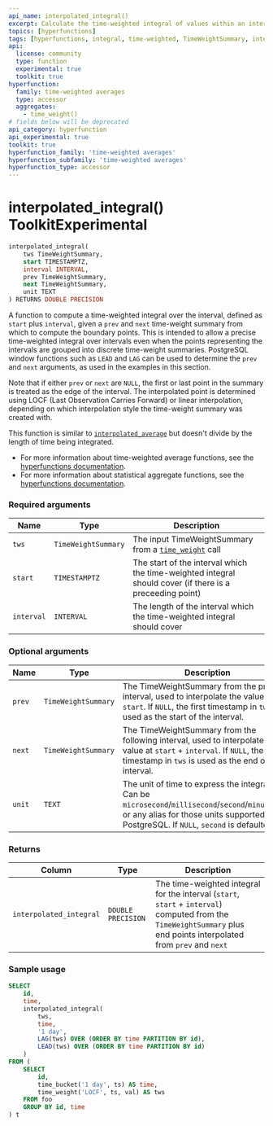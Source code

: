 ```yaml
---
api_name: interpolated_integral()
excerpt: Calculate the time-weighted integral of values within an interval, interpolating the interval bounds
topics: [hyperfunctions]
tags: [hyperfunctions, integral, time-weighted, TimeWeightSummary, interpolated]
api:
  license: community
  type: function
  experimental: true
  toolkit: true
hyperfunction:
  family: time-weighted averages
  type: accessor
  aggregates:
    - time_weight()
# fields below will be deprecated
api_category: hyperfunction
api_experimental: true
toolkit: true
hyperfunction_family: 'time-weighted averages'
hyperfunction_subfamily: 'time-weighted averages'
hyperfunction_type: accessor
---
```


# interpolated_integral() <tag type="toolkit">Toolkit</tag><tag type="experimental-toolkit">Experimental</tag>

```SQL
interpolated_integral(
    tws TimeWeightSummary,
    start TIMESTAMPTZ,
    interval INTERVAL,
    prev TimeWeightSummary,
    next TimeWeightSummary,
    unit TEXT
) RETURNS DOUBLE PRECISION
```

A function to compute a time-weighted integral over the interval, defined as `start`
plus `interval`, given a `prev` and `next` time-weight summary from which to
compute the boundary points. This is intended to allow a precise time-weighted
integral over intervals even when the points representing the intervals are grouped
into discrete time-weight summaries. PostgreSQL window functions such as
`LEAD` and `LAG` can be used to determine the `prev` and `next` arguments,
as used in the examples in this section.

Note that if either `prev` or `next` are `NULL`, the first or last point in the
summary is treated as the edge of the interval. The interpolated point is
determined using LOCF (Last Observation Carries Forward) or linear
interpolation, depending on which interpolation style the time-weight summary
was created with.

This function is similar to [`interpolated_average`][hyperfunctions-interpolated-average] but doesn't divide by the length of time being integrated.

*   For more information about time-weighted average functions, see the
    [hyperfunctions documentation][hyperfunctions-time-weight-average].
*   For more information about statistical aggregate functions, see the
    [hyperfunctions documentation][hyperfunctions-stats-agg].

### Required arguments

|Name|Type|Description|
|-|-|-|
|`tws`|`TimeWeightSummary`|The input TimeWeightSummary from a [`time_weight`][hyperfunctions-time-weight] call|
|`start`|`TIMESTAMPTZ`|The start of the interval which the time-weighted integral should cover (if there is a preceeding point)|
|`interval`|`INTERVAL`|The length of the interval which the time-weighted integral should cover|

### Optional arguments

|Name|Type|Description|
|-|-|-|
|`prev`|`TimeWeightSummary`|The TimeWeightSummary from the prior interval, used to interpolate the value at `start`. If `NULL`, the first timestamp in `tws` is used as the start of the interval.|
|`next`|`TimeWeightSummary`|The TimeWeightSummary from the following interval, used to interpolate the value at `start` + `interval`. If `NULL`, the last timestamp in `tws` is used as the end of the interval.|
|`unit`|`TEXT`|The unit of time to express the integral in. Can be `microsecond`/`millisecond`/`second`/`minute`/`hour` or any alias for those units supported by PostgreSQL. If `NULL`, `second` is defaulted to.|

### Returns

|Column|Type|Description|
|-|-|-|
|`interpolated_integral`|`DOUBLE PRECISION`|The time-weighted integral for the interval (`start`, `start` + `interval`) computed from the `TimeWeightSummary` plus end points interpolated from `prev` and `next`|

### Sample usage

```SQL
SELECT
    id,
    time,
    interpolated_integral(
        tws,
        time,
        '1 day',
        LAG(tws) OVER (ORDER BY time PARTITION BY id),
        LEAD(tws) OVER (ORDER BY time PARTITION BY id)
    )
FROM (
    SELECT
        id,
        time_bucket('1 day', ts) AS time,
        time_weight('LOCF', ts, val) AS tws
    FROM foo
    GROUP BY id, time
) t
```

[hyperfunctions-time-weight-average]: /timescaledb/:currentVersion:/how-to-guides/hyperfunctions/time-weighted-averages/
[hyperfunctions-time-weight]: /api/:currentVersion:/hyperfunctions/time-weighted-averages/time_weight/
[hyperfunctions-interpolated-average]: /api/:currentVersion:/hyperfunctions/time-weighted-averages/interpolated_average/
[hyperfunctions-stats-agg]: /timescaledb/:currentVersion:/how-to-guides/hyperfunctions/stats-aggs/
